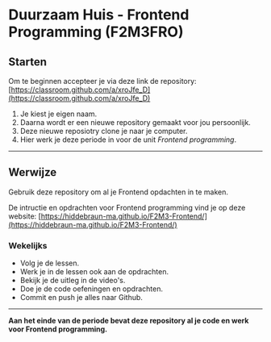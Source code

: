 # Duurzaam Huis - Frontend Programming (F2M3FRO)

## Starten

Om te beginnen accepteer je via deze link de repository:
[https://classroom.github.com/a/xroJfe_D](https://classroom.github.com/a/xroJfe_D)

1. Je kiest je eigen naam.
2. Daarna wordt er een nieuwe repository gemaakt voor jou persoonlijk.
3. Deze nieuwe reposiotry clone je naar je computer.
4. Hier werk je deze periode in voor de unit *Frontend programming*.

---

## Werwijze

Gebruik deze repository om al je Frontend opdachten in te maken.

De intructie en opdrachten voor Frontend programming vind je op deze website:
[https://hiddebraun-ma.github.io/F2M3-Frontend/](https://hiddebraun-ma.github.io/F2M3-Frontend/)

### Wekelijks

- Volg je de lessen.
- Werk je in de lessen ook aan de opdrachten.
- Bekijk je de uitleg in de video's.
- Doe je de code oefeningen en opdrachten.
- Commit en push je alles naar Github.

---

**Aan het einde van de periode bevat deze repository al je code en werk voor Frontend programming.**
